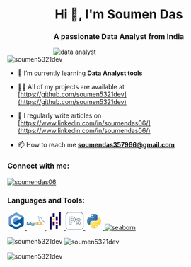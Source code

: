 <h1 align="center">Hi 👋, I'm Soumen Das</h1>
<h3 align="center">A passionate Data Analyst from India</h3>

<img align="right" alt="data analyst" width="400" src="https://miro.medium.com/v2/resize:fit:1400/1*mY7-_HseAw99fBS9Cb3tSw.gif">

<p align="left"> <img src="https://komarev.com/ghpvc/?username=soumen5321dev&label=Profile%20views&color=0e75b6&style=flat" alt="soumen5321dev" /> </p>

- 🌱 I’m currently learning **Data Analyst tools**

- 👨‍💻 All of my projects are available at [https://github.com/soumen5321dev](https://github.com/soumen5321dev)

- 📝 I regularly write articles on [https://www.linkedin.com/in/soumendas06/](https://www.linkedin.com/in/soumendas06/)

- 📫 How to reach me **soumendas357966@gmail.com**

<h3 align="left">Connect with me:</h3>
<p align="left">
<a href="https://linkedin.com/in/soumendas06" target="blank"><img align="center" src="https://raw.githubusercontent.com/rahuldkjain/github-profile-readme-generator/master/src/images/icons/Social/linked-in-alt.svg" alt="soumendas06" height="30" width="40" /></a>
</p>

<h3 align="left">Languages and Tools:</h3>
<p align="left"> <a href="https://www.cprogramming.com/" target="_blank" rel="noreferrer"> <img src="https://raw.githubusercontent.com/devicons/devicon/master/icons/c/c-original.svg" alt="c" width="40" height="40"/> </a> <a href="https://www.mysql.com/" target="_blank" rel="noreferrer"> <img src="https://raw.githubusercontent.com/devicons/devicon/master/icons/mysql/mysql-original-wordmark.svg" alt="mysql" width="40" height="40"/> </a> <a href="https://pandas.pydata.org/" target="_blank" rel="noreferrer"> <img src="https://raw.githubusercontent.com/devicons/devicon/2ae2a900d2f041da66e950e4d48052658d850630/icons/pandas/pandas-original.svg" alt="pandas" width="40" height="40"/> </a> <a href="https://www.photoshop.com/en" target="_blank" rel="noreferrer"> <img src="https://raw.githubusercontent.com/devicons/devicon/master/icons/photoshop/photoshop-line.svg" alt="photoshop" width="40" height="40"/> </a> <a href="https://www.python.org" target="_blank" rel="noreferrer"> <img src="https://raw.githubusercontent.com/devicons/devicon/master/icons/python/python-original.svg" alt="python" width="40" height="40"/> </a> <a href="https://seaborn.pydata.org/" target="_blank" rel="noreferrer"> <img src="https://seaborn.pydata.org/_images/logo-mark-lightbg.svg" alt="seaborn" width="40" height="40"/> </a> </p>

<p><img align="left" src="https://github-readme-stats.vercel.app/api/top-langs?username=soumen5321dev&show_icons=true&locale=en&layout=compact" alt="soumen5321dev" /></p>

<p>&nbsp;<img align="center" src="https://github-readme-stats.vercel.app/api?username=soumen5321dev&show_icons=true&locale=en" alt="soumen5321dev" /></p>

<p><img align="center" src="https://github-readme-streak-stats.herokuapp.com/?user=soumen5321dev&" alt="soumen5321dev" /></p>

